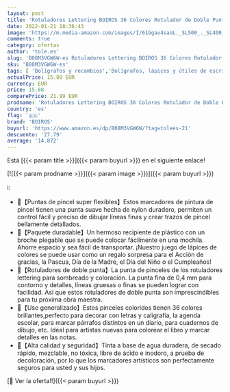 ```yaml
---
layout: post
title: 'Rotuladores Lettering BOIROS 36 Colores Rotulador de Doble Punta  Marcadores de Pincel Rotuladores Punta Fina Rotuladores Permanentes Brush Pen Rotuladores Profesionales para Caligrafía y Coloreado'
date: 2022-01-21 18:36:43
image: 'https://m.media-amazon.com/images/I/61Ggav4saoL._SL500_._SL400_.jpg'
comments: true
category: ofertas
author: 'tole.es'
slug: 'B08M3VGW6W-es Rotuladores Lettering BOIROS 36 Colores Rotulador de Doble...'
sku: 'B08M3VGW6W-es'
tags: [ 'Bolígrafos y recambios','Bolígrafos, lápices y útiles de escritura','Oficina y papelería','Rotuladores de punta fina','boiros','rotulador','rotuladores', ]
actualPrice: 15.88 EUR
currency: EUR
price: 15.88
comparePrice: 21.99 EUR
prodname: 'Rotuladores Lettering BOIROS 36 Colores Rotulador de Doble Punta  Marcadores de Pincel Rotuladores Punta Fina Rotuladores Permanentes Brush Pen Rotuladores Profesionales para Caligrafía y Coloreado'
country: 'es'
flag: '🇪🇸'
brand: 'BOIROS'
buyurl: 'https://www.amazon.es/dp/B08M3VGW6W/?tag=tolees-21'
descuento: '27.79'
average: '14.872'
---
```


Está [{{< param title >}}]({{< param buyurl >}}) en el siguiente enlace!

[![{{< param prodname >}}]({{< param image >}})]({{< param buyurl >}})

ℹ️:

- 🎨【Puntas de pincel super flexibles】Estos marcadores de pintura de pincel tienen una punta suave hecha de nylon duradero, permiten un control fácil y preciso de dibujar líneas finas y crear trazos de pincel bellamente detallados.
- 🎨【Paquete duradable】Un hermoso recipiente de plástico con un broche plegable que se puede colocar fácilmente en una mochila. Ahorre espacio y sea fácil de transportar. ¡Nuestro juego de lápices de colores se puede usar como un regalo sorpresa para el Acción de gracias, la Pascua, Día de la Madre, el Día del Niño o el Cumpleaños!
- 🎨【Rotuladores de doble punta】La punta de pinceles de los rotuladores lettering para sombreado y coloración. La punta fina de 0,4 mm para contorno y detalles, líneas gruesas o finas se pueden lograr con facilidad. Así que estos rotuladores de doble punta son imprescindibles para tu próxima obra maestra.
- 🎨【Uso generalizado】Estos pinceles coloridos tienen 36 colores brillantes,perfecto para decorar con letras y caligrafía, la agenda escolar, para marcar párrafos distintos en un diario, para cuadernos de dibujo, etc. Ideal para artistas nuevas para colorear el libro y marcar detalles en las notas.
- 🎨【Alta calidad y seguridad】Tinta a base de agua duradera, de secado rápido, mezclable, no tóxica, libre de ácido e inodoro, a prueba de decoloración, por lo que los marcadores artísticos son perfectamente seguros para usted y sus hijos.

[🛒 Ver la oferta!!]({{< param buyurl >}})
